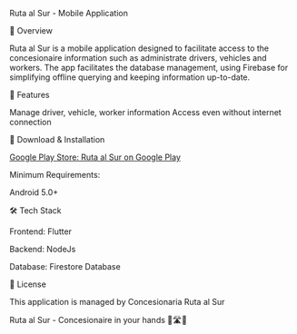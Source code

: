 Ruta al Sur - Mobile Application

📌 Overview

Ruta al Sur is a mobile application designed to facilitate access to the concesionaire information such as administrate drivers, vehicles and workers. The app facilitates the database management, using Firebase for simplifying offline querying and keeping information up-to-date.

🚀 Features

Manage driver, vehicle, worker information
Access even without internet connection

📲 Download & Installation

[Google Play Store: Ruta al Sur on Google Play](https://play.google.com/store/apps/details?id=com.concesionaria.ruta.al.sur)

Minimum Requirements:

Android 5.0+

🛠 Tech Stack

Frontend: Flutter

Backend: NodeJs

Database: Firestore Database 

📝 License

This application is managed by Concesionaria Ruta al Sur

Ruta al Sur - Concesionaire in your hands 🚗🛣📲

